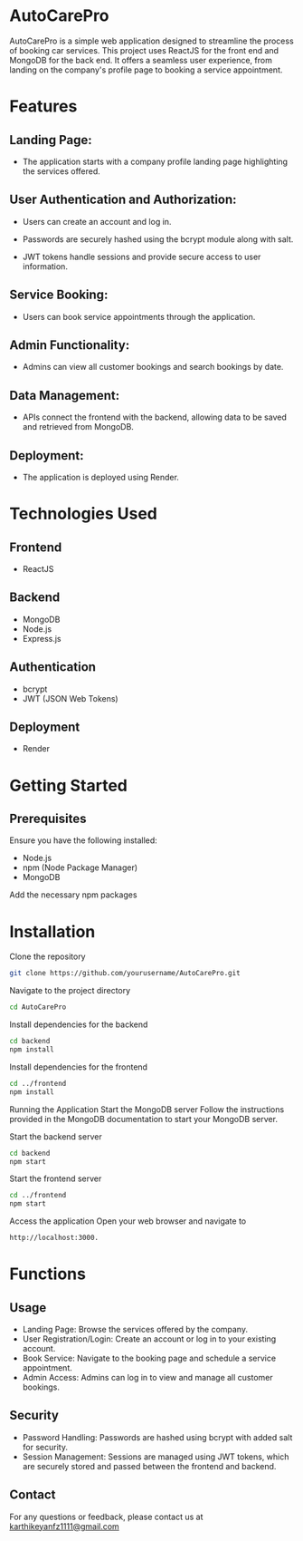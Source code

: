 
# AutoCarePro 

AutoCarePro is a simple web application designed to streamline the process of booking car services. This project uses ReactJS for the front end and MongoDB for the back end. It offers a seamless user experience, from landing on the company's profile page to booking a service appointment.


# Features

## Landing Page: 
- The application starts with a company profile landing page highlighting the services offered.

## User Authentication and Authorization:

- Users can create an account and log in.

- Passwords are securely hashed using the bcrypt module along with salt.

- JWT tokens handle sessions and provide secure access to user information.

## Service Booking: 
- Users can book service appointments through the application.

## Admin Functionality:
- Admins can view all customer bookings and search bookings by date.

## Data Management:
- APIs connect the frontend with the backend, allowing data to be saved and retrieved from MongoDB.

## Deployment: 
- The application is deployed using Render.



# Technologies Used


## Frontend
- ReactJS

## Backend
- MongoDB
- Node.js
- Express.js

## Authentication
- bcrypt
- JWT (JSON Web Tokens)

## Deployment
- Render

# Getting Started

## Prerequisites
Ensure you have the following installed:
- Node.js
- npm (Node Package Manager)
- MongoDB

Add the necessary npm packages 

# Installation

Clone the repository

```bash
git clone https://github.com/yourusername/AutoCarePro.git

```
Navigate to the project directory

```bash
cd AutoCarePro

```
Install dependencies for the backend

```bash
cd backend
npm install

```

Install dependencies for the frontend

```bash
cd ../frontend
npm install

```

Running the Application
Start the MongoDB server
Follow the instructions provided in the MongoDB documentation to start your MongoDB server.

Start the backend server

```bash
cd backend
npm start

```

Start the frontend server

```bash
cd ../frontend
npm start

```

Access the application
Open your web browser and navigate to 

```bash
http://localhost:3000.

```
# Functions
## Usage
- Landing Page: Browse the services offered by the company.
- User Registration/Login: Create an account or log in to your existing account.
- Book Service: Navigate to the booking page and schedule a service appointment.
- Admin Access: Admins can log in to view and manage all customer bookings.

## Security
- Password Handling: Passwords are hashed using bcrypt with added salt for security.
- Session Management: Sessions are managed using JWT tokens, which are securely stored and passed between the frontend and backend.

## Contact
For any questions or feedback, please contact us at karthikeyanfz1111@gmail.com
